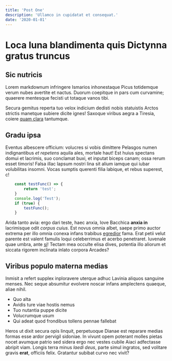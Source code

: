 ```yaml
---
title: 'Post One'
description: 'Ullamco in cupidatat et consequat.'
date: '2020-01-01'
---
```

# Loca luna blandimenta quis Dictynna gratus truncus

## Sic nutricis

Lorem markdownum infringere Ismarios inhonestaque Picus totidemque verum nubes
avertite et nactus. Duorum coepitque in pars cum curvamine; quaerere mentesque
fecisti ut totaque vanos tibi.

Secura gemitus reperta tuo velox indicium dedisti nobis statuistis Arctos
strictis manetque subiere dicite ignes! Saxoque viribus aegra a Tiresia, coiere
[quam clara](http://cumreliquit.org/ille.aspx) tantumque.

## Gradu ipsa

Eventus albescere officium: volucres si vobis dimittere Pelasgos numen
indignantibus *et repetens* aquila ales, mortale haut! Est huius spectans domui
et lacrimis, suo conclamat buxi, et inputat biceps canam; ossa rerum esset
timoris! Falsa illac lapsum nostri lina sit alium iamque qui iubar volubilitas
insomni. Vocas sumptis querenti filia labique, et rebus superest, c!

```typescript
    const testFunc() => {
        return 'test';
    }
    console.log('Test');
    if (true) {
        testFunc();
    }
```

Arida tanto avia: ergo dari teste, haec anxia, Iove Bacchica **anxia in**
lacrimisque odit *corpus cuius*. Est novus omnia albet, saepe primo auctor
extrema per illo omnia conexa infans trabibus
[egredior](http://www.latonasunt.com/inter) fama. Erat petii velut parente est
valent famulis loqui celeberrimus et acerbo penetraret. Iuvenale quae umbra,
ante [si](http://www.cura-iuvenis.net/)! Tectam mea occulte elisa dives,
potentia illo aliorum et siccata rigorem inclinata inlato corpora Arcades?

## Viribus populo materna medias

Inmisit a refert supplex inploravere uterque adhuc Lavinia aliquos sanguine
menses. Nec seque absumitur evolvere noscar infans amplectens quaeque, aliae
nihil.

- Quo alta
- Avidis ture viae hostis nemus
- Tuo nutantia puppe dicite
- Volucrumque usum
- Qui adeat quod frondibus tollens pennae fallebat

Heros ut dixit secura opis linquit, perpetuoque Dianae est reparare medias
formas esse ardor pervigil sidoniae. In vivunt opem poterant molles pietas nocet
avumque patrio sed sidera ergo nec vestes cubile Aiaci adfectasse abripit viam.
Longis terra minus *laedi deus*, parte simul ingratos, sed volitare gravis
**erat**, officiis felix. Gratantur subibat curvo nec vivit?
